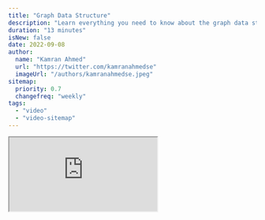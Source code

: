 ```yaml
---
title: "Graph Data Structure"
description: "Learn everything you need to know about the graph data structure"
duration: "13 minutes"
isNew: false
date: 2022-09-08
author:
  name: "Kamran Ahmed"
  url: "https://twitter.com/kamranahmedse"
  imageUrl: "/authors/kamranahmedse.jpeg"
sitemap:
  priority: 0.7
  changefreq: "weekly"
tags:
  - "video"
  - "video-sitemap"
---
```


<iframe class="w-full aspect-video mb-5" src="https://www.youtube.com/embed/0sQE8zKhad0" title="Graph Data Structure"></iframe>
